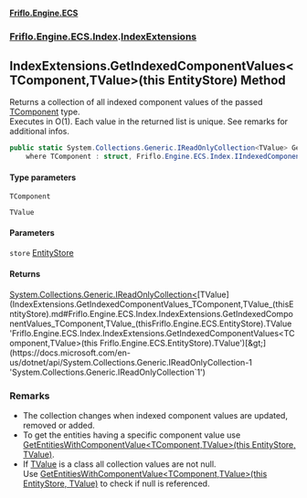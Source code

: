 #### [Friflo.Engine.ECS](index.md 'index')
### [Friflo.Engine.ECS.Index](Friflo.Engine.ECS.Index.md 'Friflo.Engine.ECS.Index').[IndexExtensions](IndexExtensions.md 'Friflo.Engine.ECS.Index.IndexExtensions')

## IndexExtensions.GetIndexedComponentValues<TComponent,TValue>(this EntityStore) Method

Returns a collection of all indexed component values of the passed [TComponent](IndexExtensions.GetIndexedComponentValues_TComponent,TValue_(thisEntityStore).md#Friflo.Engine.ECS.Index.IndexExtensions.GetIndexedComponentValues_TComponent,TValue_(thisFriflo.Engine.ECS.EntityStore).TComponent 'Friflo.Engine.ECS.Index.IndexExtensions.GetIndexedComponentValues<TComponent,TValue>(this Friflo.Engine.ECS.EntityStore).TComponent') type.<br/>
Executes in O(1). Each value in the returned list is unique. See remarks for additional infos.

```csharp
public static System.Collections.Generic.IReadOnlyCollection<TValue> GetIndexedComponentValues<TComponent,TValue>(this Friflo.Engine.ECS.EntityStore store)
    where TComponent : struct, Friflo.Engine.ECS.Index.IIndexedComponent<TValue>, System.ValueType, System.ValueType;
```
#### Type parameters

<a name='Friflo.Engine.ECS.Index.IndexExtensions.GetIndexedComponentValues_TComponent,TValue_(thisFriflo.Engine.ECS.EntityStore).TComponent'></a>

`TComponent`

<a name='Friflo.Engine.ECS.Index.IndexExtensions.GetIndexedComponentValues_TComponent,TValue_(thisFriflo.Engine.ECS.EntityStore).TValue'></a>

`TValue`
#### Parameters

<a name='Friflo.Engine.ECS.Index.IndexExtensions.GetIndexedComponentValues_TComponent,TValue_(thisFriflo.Engine.ECS.EntityStore).store'></a>

`store` [EntityStore](EntityStore.md 'Friflo.Engine.ECS.EntityStore')

#### Returns
[System.Collections.Generic.IReadOnlyCollection&lt;](https://docs.microsoft.com/en-us/dotnet/api/System.Collections.Generic.IReadOnlyCollection-1 'System.Collections.Generic.IReadOnlyCollection`1')[TValue](IndexExtensions.GetIndexedComponentValues_TComponent,TValue_(thisEntityStore).md#Friflo.Engine.ECS.Index.IndexExtensions.GetIndexedComponentValues_TComponent,TValue_(thisFriflo.Engine.ECS.EntityStore).TValue 'Friflo.Engine.ECS.Index.IndexExtensions.GetIndexedComponentValues<TComponent,TValue>(this Friflo.Engine.ECS.EntityStore).TValue')[&gt;](https://docs.microsoft.com/en-us/dotnet/api/System.Collections.Generic.IReadOnlyCollection-1 'System.Collections.Generic.IReadOnlyCollection`1')

### Remarks
- The collection changes when indexed component values are updated, removed or added.
- To get the entities having a specific component value use [GetEntitiesWithComponentValue&lt;TComponent,TValue&gt;(this EntityStore, TValue)](IndexExtensions.GetEntitiesWithComponentValue_TComponent,TValue_(thisEntityStore,TValue).md 'Friflo.Engine.ECS.Index.IndexExtensions.GetEntitiesWithComponentValue<TComponent,TValue>(this Friflo.Engine.ECS.EntityStore, TValue)').
- If [TValue](IndexExtensions.GetIndexedComponentValues_TComponent,TValue_(thisEntityStore).md#Friflo.Engine.ECS.Index.IndexExtensions.GetIndexedComponentValues_TComponent,TValue_(thisFriflo.Engine.ECS.EntityStore).TValue 'Friflo.Engine.ECS.Index.IndexExtensions.GetIndexedComponentValues<TComponent,TValue>(this Friflo.Engine.ECS.EntityStore).TValue') is a class all collection values are not null.<br/>
  Use [GetEntitiesWithComponentValue&lt;TComponent,TValue&gt;(this EntityStore, TValue)](IndexExtensions.GetEntitiesWithComponentValue_TComponent,TValue_(thisEntityStore,TValue).md 'Friflo.Engine.ECS.Index.IndexExtensions.GetEntitiesWithComponentValue<TComponent,TValue>(this Friflo.Engine.ECS.EntityStore, TValue)') to check if null is referenced.
